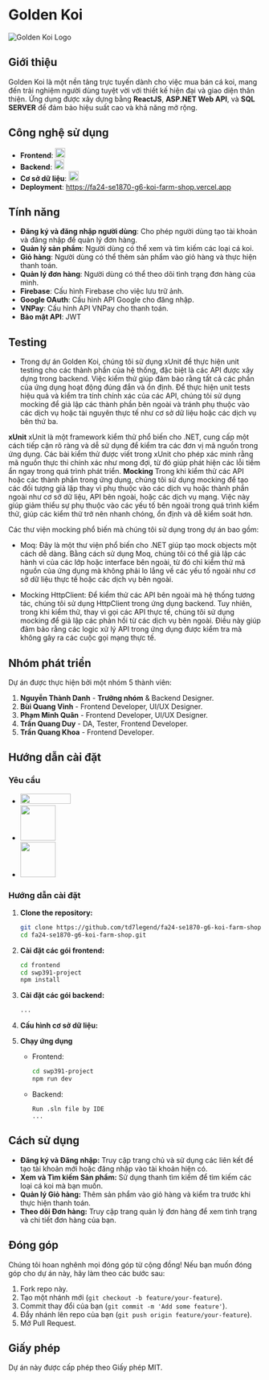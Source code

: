 
# Golden Koi

![Golden Koi Logo](https://firebasestorage.googleapis.com/v0/b/move-management-4fb2c.appspot.com/o/379128395d441b9667fb5156f1bbc970.png?alt=media&token=bb8dc2b6-2551-46e3-bf68-903798945e0d)

## Giới thiệu

Golden Koi là một nền tảng trực tuyến dành cho việc mua bán cá koi, mang đến trải nghiệm người dùng tuyệt vời với thiết kế hiện đại và giao diện thân thiện. Ứng dụng được xây dựng bằng **ReactJS**, **ASP.NET Web API**, và **SQL SERVER** để đảm bảo hiệu suất cao và khả năng mở rộng.

## Công nghệ sử dụng

- **Frontend**: <img  src="https://upload.wikimedia.org/wikipedia/commons/thumb/a/a7/React-icon.svg/1280px-React-icon.svg.png"  width="20"  height="20">
- **Backend**: <img  src="https://upload.wikimedia.org/wikipedia/commons/thumb/0/0d/C_Sharp_wordmark.svg/1024px-C_Sharp_wordmark.svg.png"  width="20"  height="20">
- **Cơ sở dữ liệu**: <img  src="https://www.vhv.rs/dpng/d/79-799586_microsoft-sql-server-logo-hd-png-download.png"  width="20"  height="20">
- **Deployment**: https://fa24-se1870-g6-koi-farm-shop.vercel.app

## Tính năng

- **Đăng ký và đăng nhập người dùng**: Cho phép người dùng tạo tài khoản và đăng nhập để quản lý đơn hàng.
- **Quản lý sản phẩm**: Người dùng có thể xem và tìm kiếm các loại cá koi.
- **Giỏ hàng**: Người dùng có thể thêm sản phẩm vào giỏ hàng và thực hiện thanh toán.
- **Quản lý đơn hàng**: Người dùng có thể theo dõi tình trạng đơn hàng của mình.
- **Firebase**: Cấu hình Firebase cho việc lưu trữ ảnh.
- **Google OAuth**: Cấu hình API Google cho đăng nhập.
- **VNPay**: Cấu hình API VNPay cho thanh toán.
- **Bảo mật API**: JWT
## Testing
- Trong dự án Golden Koi, chúng tôi sử dụng xUnit để thực hiện unit testing cho các thành phần của hệ thống, đặc biệt là các API được xây dựng trong backend. Việc kiểm thử giúp đảm bảo rằng tất cả các phần của ứng dụng hoạt động đúng đắn và ổn định. Để thực hiện unit tests hiệu quả và kiểm tra tính chính xác của các API, chúng tôi sử dụng mocking để giả lập các thành phần bên ngoài và tránh phụ thuộc vào các dịch vụ hoặc tài nguyên thực tế như cơ sở dữ liệu hoặc các dịch vụ bên thứ ba.

**xUnit**
xUnit là một framework kiểm thử phổ biến cho .NET, cung cấp một cách tiếp cận rõ ràng và dễ sử dụng để kiểm tra các đơn vị mã nguồn trong ứng dụng. Các bài kiểm thử được viết trong xUnit cho phép xác minh rằng mã nguồn thực thi chính xác như mong đợi, từ đó giúp phát hiện các lỗi tiềm ẩn ngay trong quá trình phát triển.
**Mocking**
Trong khi kiểm thử các API hoặc các thành phần trong ứng dụng, chúng tôi sử dụng mocking để tạo các đối tượng giả lập thay vì phụ thuộc vào các dịch vụ hoặc thành phần ngoài như cơ sở dữ liệu, API bên ngoài, hoặc các dịch vụ mạng. Việc này giúp giảm thiểu sự phụ thuộc vào các yếu tố bên ngoài trong quá trình kiểm thử, giúp các kiểm thử trở nên nhanh chóng, ổn định và dễ kiểm soát hơn.

Các thư viện mocking phổ biến mà chúng tôi sử dụng trong dự án bao gồm:
- Moq: Đây là một thư viện phổ biến cho .NET giúp tạo mock objects một cách dễ dàng. Bằng cách sử dụng Moq, chúng tôi có thể giả lập các hành vi của các lớp hoặc interface bên ngoài, từ đó chỉ kiểm thử mã nguồn của ứng dụng mà không phải lo lắng về các yếu tố ngoài như cơ sở dữ liệu thực tế hoặc các dịch vụ bên ngoài.

- Mocking HttpClient: Để kiểm thử các API bên ngoài mà hệ thống tương tác, chúng tôi sử dụng HttpClient trong ứng dụng backend. Tuy nhiên, trong khi kiểm thử, thay vì gọi các API thực tế, chúng tôi sử dụng mocking để giả lập các phản hồi từ các dịch vụ bên ngoài. Điều này giúp đảm bảo rằng các logic xử lý API trong ứng dụng được kiểm tra mà không gây ra các cuộc gọi mạng thực tế.
## Nhóm phát triển

Dự án được thực hiện bởi một nhóm 5 thành viên:

1. **Nguyễn Thành Danh** - **Trưởng nhóm** & Backend Designer.
2. **Bùi Quang Vinh** - Frontend Developer, UI/UX Designer.
3. **Phạm Minh Quân** - Frontend Developer, UI/UX Designer.
4. **Trần Quang Duy** - DA, Tester, Frontend Developer.
5. **Trần Quang Khoa** - Frontend Developer.

## Hướng dẫn cài đặt

### Yêu cầu

- <img  src="https://nodejs.org/static/images/logo.svg"  width="100"  height="20">
- <img  src="https://upload.wikimedia.org/wikipedia/commons/thumb/7/7d/Microsoft_.NET_logo.svg/640px-Microsoft_.NET_logo.svg.png"  width="70"  height="70">
- <img  src="https://www.vhv.rs/dpng/d/79-799586_microsoft-sql-server-logo-hd-png-download.png"  width="70"  height="70">

### Hướng dẫn cài đặt

1. **Clone the repository:**

   ```bash
   git clone https://github.com/td7legend/fa24-se1870-g6-koi-farm-shop.git
   cd fa24-se1870-g6-koi-farm-shop.git

   ```

2. **Cài đặt các gói frontend:**
   ```bash
   cd frontend
   cd swp391-project
   npm install
   ```
3. **Cài đặt các gói backend:**
   ```bash
   ...
   ```
4. **Cấu hình cơ sở dữ liệu:**
5. **Chạy ứng dụng**
   - Frontend:
     ```bash
     cd swp391-project
     npm run dev
     ```
   - Backend:
     ```
     Run .sln file by IDE
     ...
     ```

## Cách sử dụng

- **Đăng ký và Đăng nhập:** Truy cập trang chủ và sử dụng các liên kết để tạo tài khoản mới hoặc đăng nhập vào tài khoản hiện có.
- **Xem và Tìm kiếm Sản phẩm:** Sử dụng thanh tìm kiếm để tìm kiếm các loại cá koi mà bạn muốn.
- **Quản lý Giỏ hàng:** Thêm sản phẩm vào giỏ hàng và kiểm tra trước khi thực hiện thanh toán.
- **Theo dõi Đơn hàng:** Truy cập trang quản lý đơn hàng để xem tình trạng và chi tiết đơn hàng của bạn.

## Đóng góp

Chúng tôi hoan nghênh mọi đóng góp từ cộng đồng! Nếu bạn muốn đóng góp cho dự án này, hãy làm theo các bước sau:

1.  Fork repo này.
2.  Tạo một nhánh mới (`git checkout -b feature/your-feature`).
3.  Commit thay đổi của bạn (`git commit -m 'Add some feature'`).
4.  Đẩy nhánh lên repo của bạn (`git push origin feature/your-feature`).
5.  Mở Pull Request.

## Giấy phép

Dự án này được cấp phép theo Giấy phép MIT.
